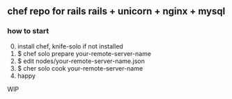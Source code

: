 ## chef repo for rails rails + unicorn + nginx + mysql

### how to start

0. install chef, knife-solo if not installed
1. $ chef solo prepare your-remote-server-name
2. $ edit nodes/your-remote-server-name.json
3. $ cher solo cook your-remote-server-name
4. happy

WIP
